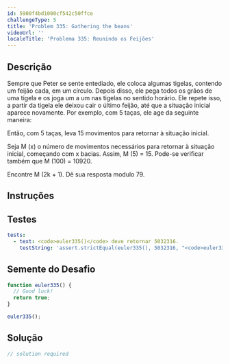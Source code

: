 ```yaml
---
id: 5900f4bd1000cf542c50ffce
challengeType: 5
title: 'Problem 335: Gathering the beans'
videoUrl: ''
localeTitle: 'Problema 335: Reunindo os Feijões'
---
```


## Descrição
<section id="description"> Sempre que Peter se sente entediado, ele coloca algumas tigelas, contendo um feijão cada, em um círculo. Depois disso, ele pega todos os grãos de uma tigela e os joga um a um nas tigelas no sentido horário. Ele repete isso, a partir da tigela ele deixou cair o último feijão, até que a situação inicial aparece novamente. Por exemplo, com 5 taças, ele age da seguinte maneira: <p> Então, com 5 taças, leva 15 movimentos para retornar à situação inicial. </p><p> Seja M (x) o número de movimentos necessários para retornar à situação inicial, começando com x bacias. Assim, M (5) = 15. Pode-se verificar também que M (100) = 10920. </p><p> Encontre M (2k + 1). Dê sua resposta modulo 79. </p></section>

## Instruções
<section id="instructions">
</section>

## Testes
<section id='tests'>

```yml
tests:
  - text: <code>euler335()</code> deve retornar 5032316.
    testString: 'assert.strictEqual(euler335(), 5032316, "<code>euler335()</code> should return 5032316.");'

```

</section>

## Semente do Desafio
<section id='challengeSeed'>

<div id='js-seed'>

```js
function euler335() {
  // Good luck!
  return true;
}

euler335();

```

</div>



</section>

## Solução
<section id='solution'>

```js
// solution required
```
</section>
